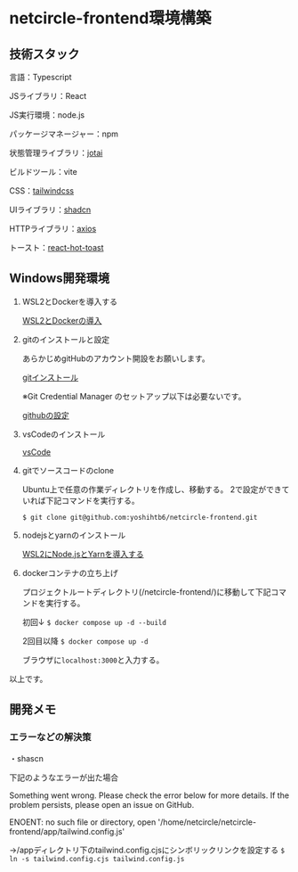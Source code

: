 # netcircle-frontend環境構築

## 技術スタック
言語：Typescript

JSライブラリ：React

JS実行環境：node.js

パッケージマネージャー：npm

状態管理ライブラリ：[jotai](https://jotai.org)

ビルドツール：vite

CSS：[tailwindcss](https://tailwindcss.com)

UIライブラリ：[shadcn](https://ui.shadcn.com)

HTTPライブラリ：[axios](https://axios-http.com/docs/intro)

トースト：[react-hot-toast](https://react-hot-toast.com)

## Windows開発環境
1. WSL2とDockerを導入する

    [WSL2とDockerの導入](https://www.kagoya.jp/howto/cloud/container/wsl2_docker/)

2. gitのインストールと設定

   あらかじめgitHubのアカウント開設をお願いします。
  
    [gitインストール](https://learn.microsoft.com/ja-jp/windows/wsl/tutorials/wsl-git)

   ※Git Credential Manager のセットアップ以下は必要ないです。

   [githubの設定](https://zenn.dev/claustra01/articles/d5b31d0ffa0eb2#github%E3%81%A8%E3%81%AEssh%E6%8E%A5%E7%B6%9A)

3. vsCodeのインストール

   [vsCode](https://code.visualstudio.com/download)

4. gitでソースコードのclone

   Ubuntu上で任意の作業ディレクトリを作成し、移動する。
   2で設定ができていれば下記コマンドを実行する。
   
   `$ git clone git@github.com:yoshihtb6/netcircle-frontend.git`

5. nodejsとyarnのインストール

   [WSL2にNode.jsとYarnを導入する](https://zenn.dev/ryuu/articles/wsl2-addyarn)

6. dockerコンテナの立ち上げ

   プロジェクトルートディレクトリ(/netcircle-frontend/)に移動して下記コマンドを実行する。
   
   初回↓
   `$ docker compose up -d --build `

   2回目以降
   `$ docker compose up -d`

   ブラウザに`localhost:3000`と入力する。

以上です。

## 開発メモ
### エラーなどの解決策

・shascn

下記のようなエラーが出た場合

Something went wrong. Please check the error below for more details.
If the problem persists, please open an issue on GitHub.

ENOENT: no such file or directory, open '/home/netcircle/netcircle-frontend/app/tailwind.config.js'

→/appディレクトリ下のtailwind.config.cjsにシンボリックリンクを設定する
`$ ln -s tailwind.config.cjs tailwind.config.js `